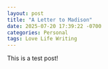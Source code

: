 ```yaml
---
layout: post
title: "A Letter to Madison"
date: 2025-07-20 17:39:22 -0700
categories: Personal
tags: Love Life Writing
---
```

This is a test post!